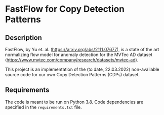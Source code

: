# FastFlow for Copy Detection Patterns

## Description
FastFlow, by Yu et. al. (https://arxiv.org/abs/2111.07677), is a state of the art normalizing flow model for anomaly detection for the MVTec AD dataset (https://www.mvtec.com/company/research/datasets/mvtec-ad).

This project is an implementation of the (to date, 22.03.2022) non-available source code for our own Copy Detection Patterns (CDPs) dataset.

## Requirements
The code is meant to be run on Python 3.8. Code dependencies are specified in the `requirements.txt` file.
